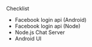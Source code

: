 Checklist
* Facebook login api (Android)
* Facebook login api (Node)
* Node.js Chat Server
* Android UI

